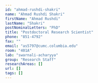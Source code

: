 ```yaml
---
id: "ahmad-rushdi-shakri"
name: "Ahmad Rushdi Shakri"
firstName: "Ahmad Rushdi"
lastName: "Shakri"
postNominalLetters: "PhD"
title: "Postdoctoral Research Scientist"
phone: "851-4792"
fax: ""
email: "as5797@cumc.columbia.edu"
room: "401A"
lab: "swarnali-acharyya"
group: "Research Staff"
researchAreas: []
url: []
tags: []
---
```

